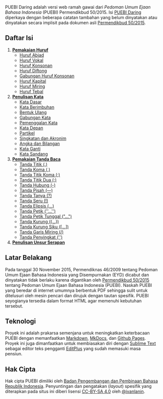 PUEBI Daring adalah versi web ramah gawai dari *Pedoman Umum Ejaan Bahasa Indonesia* (PUEBI) Permendikbud 50/2015. Isi [PUEBI Daring](http://ivanlanin.github.io/puebi) diperkaya dengan beberapa catatan tambahan yang belum dinyatakan atau dinyatakan secara implisit pada dokumen asli [Permendikbud 50/2015](https://upload.wikimedia.org/wikipedia/commons/3/33/Peraturan_Menteri_Pendidikan_dan_Kebudayaan_Nomor_50_Tahun_2015_tentang_Pedoman_Umum_Ejaan_Bahasa_Indonesia.pdf).

## Daftar Isi

1. **[Pemakaian Huruf](huruf/index.md)**
	- [Huruf Abjad](huruf/huruf-abjad.md)
	- [Huruf Vokal](huruf/huruf-vokal.md)
	- [Huruf Konsonan](huruf/huruf-konsonan.md)
	- [Huruf Diftong](huruf/huruf-diftong.md)
	- [Gabungan Huruf Konsonan](huruf/gabungan-huruf-konsonan.md)
	- [Huruf Kapital](huruf/huruf-kapital.md)
	- [Huruf Miring](huruf/huruf-miring.md)
	- [Huruf Tebal](huruf/huruf-tebal.md)
2. **[Penulisan Kata](kata/index.md)**
	- [Kata Dasar](kata/kata-dasar.md)
	- [Kata Berimbuhan](kata/kata-berimbuhan.md)
	- [Bentuk Ulang](kata/bentuk-ulang.md)
	- [Gabungan Kata](kata/gabungan-kata.md)
	- [Pemenggalan Kata](kata/pemenggalan-kata.md)
	- [Kata Depan](kata/kata-depan.md)
	- [Partikel](kata/partikel.md)
	- [Singkatan dan Akronim](kata/singkatan-dan-akronim.md)
	- [Angka dan Bilangan](kata/angka-dan-bilangan.md)
	- [Kata Ganti](kata/kata-ganti.md)
	- [Kata Sandang](kata/kata-sandang.md)
3. **[Pemakaian Tanda Baca](tanda-baca/index.md)**
	- [Tanda Titik (.)](tanda-baca/tanda-titik.md)
	- [Tanda Koma (,)](tanda-baca/tanda-koma.md)
	- [Tanda Titik Koma (;)](tanda-baca/tanda-titik-koma.md)
	- [Tanda Titik Dua (:)](tanda-baca/tanda-titik-dua.md)
	- [Tanda Hubung (-)](tanda-baca/tanda-hubung.md)
	- [Tanda Pisah (—)](tanda-baca/tanda-pisah.md)
	- [Tanda Tanya (?)](tanda-baca/tanda-tanya.md)
	- [Tanda Seru (!)](tanda-baca/tanda-seru.md)
	- [Tanda Elipsis (…)](tanda-baca/tanda-elipsis.md)
	- [Tanda Petik (''…'')](tanda-baca/tanda-petik.md)
	- [Tanda Petik Tunggal ("…")](tanda-baca/tanda-petik-tunggal.md)
	- [Tanda Kurung ((…))](tanda-baca/tanda-kurung.md)
	- [Tanda Kurung Siku ([…])](tanda-baca/tanda-kurung-siku.md)
	- [Tanda Garis Miring (/)](tanda-baca/tanda-garis-miring.md)
	- [Tanda Penyingkat ('')](tanda-baca/tanda-penyingkat-apostrof.md)
4. **[Penulisan Unsur Serapan](unsur-serapan/index.md)**

## Latar Belakang

Pada tanggal 30 November 2015, Permendiknas 46/2009 tentang Pedoman Umum Ejaan Bahasa Indonesia yang Disempurnakan (EYD) dicabut dan dinyatakan tidak berlaku karena digantikan oleh [Permendikbud 50/2015](https://upload.wikimedia.org/wikipedia/commons/3/33/Peraturan_Menteri_Pendidikan_dan_Kebudayaan_Nomor_50_Tahun_2015_tentang_Pedoman_Umum_Ejaan_Bahasa_Indonesia.pdf) tentang Pedoman Umum Ejaan Bahasa Indonesia (PUEBI). Naskah PUEBI yang beredar di internet umumnya berbentuk PDF sehingga sulit untuk ditelusuri oleh mesin pencari dan dirujuk dengan tautan spesifik. PUEBI seyogianya tersedia dalam format HTML agar memenuhi kebutuhan tersebut.

## Teknologi

Proyek ini adalah prakarsa semenjana untuk meningkatkan keterbacaan PUEBI dengan memanfaatkan [Markdown](http://daringfireball.net/projects/markdown/), [MkDocs](http://www.mkdocs.org/), dan [Github Pages](https://pages.github.com/). Proyek ini juga dimanfaatkan untuk membiasakan diri dengan [Sublime Text](https://www.sublimetext.com/) sebagai editor teks pengganti [EditPlus](https://www.editplus.com/) yang sudah memasuki masa pensiun.

## Hak Cipta

Hak cipta PUEBI dimiliki oleh [Badan Pengembangan dan Pembinaan Bahasa Republik Indonesia](http://badanbahasa.kemdikbud.go.id/). Penyuntingan dan pengatakan (*layout*) spesifik yang diterapkan pada situs ini diberi lisensi [CC-BY-SA 4.0](https://creativecommons.org/licenses/by-sa/4.0/deed.id) oleh [@ivanlanin](https://twitter.com/ivanlanin).